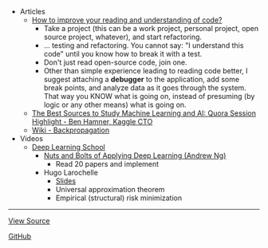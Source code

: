 - Articles
  - [How to improve your reading and understanding of code?](http://stackoverflow.com/questions/1307790/how-to-improve-your-reading-and-understanding-of-code)
    - Take a project (this can be a work project, personal project, open source project, whatever), and start refactoring.
    - ... testing and refactoring. You cannot say: "I understand this code" until you know how to break it with a test.
    - Don't just read open-source code, join one.
    - Other than simple experience leading to reading code better, I suggest attaching a **debugger** to the application, add some break points, and analyze data as it goes through the system. That way you KNOW what is going on, instead of presuming (by logic or any other means) what is going on.
  - [The Best Sources to Study Machine Learning and AI: Quora Session Highlight - Ben Hamner, Kaggle CTO](http://blog.kaggle.com/2017/04/17/the-best-sources-to-study-machine-learning-and-ai-with-ben-hamner-kaggle-cto/)
  - [Wiki - Backpropagation](https://en.wikipedia.org/wiki/Backpropagation)
- Videos
  - [Deep Learning School](https://www.bayareadlschool.org/)
    - [Nuts and Bolts of Applying Deep Learning (Andrew Ng)](https://www.youtube.com/watch?v=F1ka6a13S9I)
      - Read 20 papers and implement
    - Hugo Larochelle
      - [Slides](https://dl.dropboxusercontent.com/u/19557502/hugo_dlss.pdf)
      - Universal approximation theorem
      - Empirical (structural) risk minimization

-----

[View Source](https://github.com/yang-zhang/yang-zhang.github.io)

[GitHub](https://github.com/yang-zhang)
